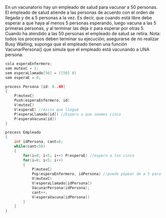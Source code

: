 En un vacunatorio hay un empleado de salud para vacunar a 50 personas. El empleado de salud atiende a las personas de acuerdo con el orden de llegada y de a 5 personas a la vez. Es decir, que cuando está libre debe esperar a que haya al menos 5 personas esperando, luego vacuna a las 5 primeras personas, y al terminar las deja ir para esperar por otras 5. Cuando ha atendido a las 50 personas el empleado de salud se retira.
    Nota: todos los procesos deben terminar su ejecución; asegurarse de no realizar Busy Waiting; suponga que el empleado tienen una función VacunarPersona() que simula que el empleado está vacunando a UNA persona.

````C
cola esperaEnfermero;
sem mutexC = 1;
sem esperaLlamado[50] = ([50] 0)
sem esperaE = 0;

process Persona [id: 0..49]
{
    P(mutexC)
    Push(esperaEnfermero, id)
    V(mutexC)
    V(esperaE) //Aviso que llegué
    P(esperaLlamado[id]) //Espero a que seamos cinco
    P(esperaVacuna[id])
}

process Empleado
{
    int idPersona, cant=0;
    while(cant<50)
    {
        for(i=0; i<5; i++) P(esperaE) //espero a los cinco
        for(i=0; i<5; i++)
        {
            P(mutexC)
            Pop(esperaEnfermero, idPersona) //puedo popear de a 5 para no trabar la cola
            V(mutexC)
            V(esperaLlamado[idPersona])
            VacunarPersona(idPersona);
            cant++;
            V(esperaVacuna[idPersona])
        }
    }
}
````